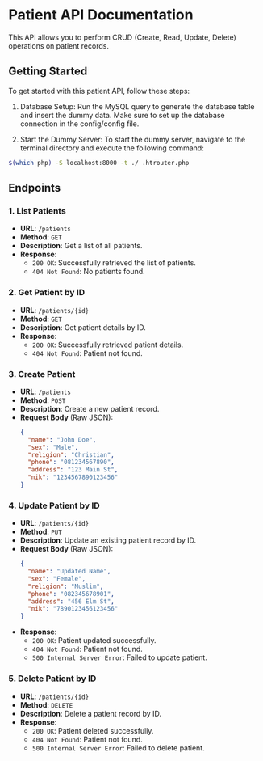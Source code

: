 # Patient API Documentation

This API allows you to perform CRUD (Create, Read, Update, Delete) operations on patient records.

## Getting Started
To get started with this patient API, follow these steps:

1. Database Setup: Run the MySQL query to generate the database table and insert the dummy data. Make sure to set up the database connection in the config/config file.

2. Start the Dummy Server: To start the dummy server, navigate to the terminal directory and execute the following command:
```bash
$(which php) -S localhost:8000 -t ./ .htrouter.php
```
## Endpoints

### 1. List Patients

- **URL**: `/patients`
- **Method**: `GET`
- **Description**: Get a list of all patients.
- **Response**:
  - `200 OK`: Successfully retrieved the list of patients.
  - `404 Not Found`: No patients found.

### 2. Get Patient by ID

- **URL**: `/patients/{id}`
- **Method**: `GET`
- **Description**: Get patient details by ID.
- **Response**:
  - `200 OK`: Successfully retrieved patient details.
  - `404 Not Found`: Patient not found.

### 3. Create Patient

- **URL**: `/patients`
- **Method**: `POST`
- **Description**: Create a new patient record.
- **Request Body** (Raw JSON):
  ```json
  {
    "name": "John Doe",
    "sex": "Male",
    "religion": "Christian",
    "phone": "081234567890",
    "address": "123 Main St",
    "nik": "1234567890123456"
  }


### 4. Update Patient by ID

- **URL**: `/patients/{id}`
- **Method**: `PUT`
- **Description**: Update an existing patient record by ID.
- **Request Body** (Raw JSON):
  ```json
  {
    "name": "Updated Name",
    "sex": "Female",
    "religion": "Muslim",
    "phone": "082345678901",
    "address": "456 Elm St",
    "nik": "7890123456123456"
  }
  ```
- **Response**:
  - `200 OK`: Patient updated successfully.
  - `404 Not Found`: Patient not found.
  - `500 Internal Server Error`: Failed to update patient.

### 5. Delete Patient by ID

- **URL**: `/patients/{id}`
- **Method**: `DELETE`
- **Description**: Delete a patient record by ID.
- **Response**:
  - `200 OK`: Patient deleted successfully.
  - `404 Not Found`: Patient not found.
  - `500 Internal Server Error`: Failed to delete patient.
```